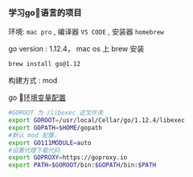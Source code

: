### 学习go语言的项目

环境: `mac pro` , 编译器 `VS CODE` , 安装器 `homebrew`

go version : 1.12.4，
mac os 上 brew 安装
```bash
brew install go@1.12
```

构建方式 : mod

go [环境变量配置](config/bash_profile.md)

```bash
#GOROOT 为 /libexec 这文件夹
export GOROOT=/usr/local/Cellar/go/1.12.4/libexec
export GOPATH=$HOME/gopath
#默认 mod 配置，
export GO111MODULE=auto
#设置代理下载代码
export GOPROXY=https://goproxy.io
export PATH=$GOROOT/bin:$GOPATH/bin:$PATH
```